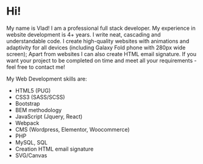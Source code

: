 # Hi!
My name is Vlad!
I am a professional full stack developer.
My experience in website development is 4+ years.
I write neat, cascading and understandable code.
I create high-quality websites with animations and adaptivity for all devices (including Galaxy Fold phone with 280px wide screen);
Apart from websites I can also create HTML email signature.
If you want your project to be completed on time and meet all your requirements - feel free to contact me!

My Web Development skills are:
- HTML5 (PUG)
- CSS3 (SASS/SCSS)
- Bootstrap
- BEM methodology
- JavaScript (Jquery, React)
- Webpack
- CMS (Wordpress, Elementor, Woocommerce)
- PHP
- MySQL, SQL
- Creation HTML email signature
- SVG/Canvas
